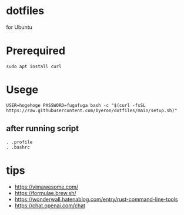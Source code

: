 # dotfiles
for Ubuntu

# Prerequired
`sudo apt install curl`

# Usege
`USER=hogehoge PASSWORD=fugafuga bash -c "$(curl -fsSL https://raw.githubusercontent.com/byeron/dotfiles/main/setup.sh)"`

## after running script
```
. .profile
. .bashrc
```

# tips
- https://vimawesome.com/
- https://formulae.brew.sh/
- https://wonderwall.hatenablog.com/entry/rust-command-line-tools
- https://chat.openai.com/chat
